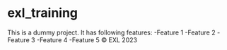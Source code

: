 # exl_training

This is a dummy project.
It has following features:
-Feature 1
-Feature 2
-Feature 3
-Feature 4
-Feature 5
&copy; EXL 2023
